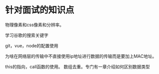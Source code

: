 # 针对面试的知识点

物理像素和css像素和分辨率。

学习谷歌的搜索关键字

git，vue，node的配置使用

为啥在网络层的传输中不直接使用ip地址进行数据的传输而是要加上MAC地址。

this的指向，call函数的使用。
数组去重。专门有一章介绍如何区别数据类型